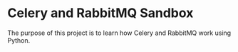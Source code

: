 # Celery and RabbitMQ Sandbox

The purpose of this project is to learn how Celery and RabbitMQ work using Python.